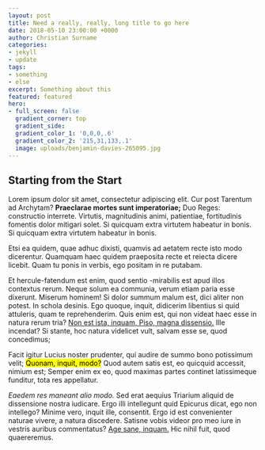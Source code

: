 ```yaml
---
layout: post
title: Need a really, really, long title to go here
date: 2018-05-10 23:00:00 +0000
author: Christian Surname
categories:
- jekyll
- update
tags:
- something
- else
excerpt: Something about this
featured: featured
hero:
- full_screen: false
  gradient_corner: top
  gradient_side: 
  gradient_color_1: '0,0,0,.6'
  gradient_color_2: '215,31,133,.1'
  image: uploads/benjamin-davies-265095.jpg
---
```


## Starting from the Start

<p>Lorem ipsum dolor sit amet, consectetur adipiscing elit. Cur post Tarentum ad Archytam? <b>Praeclarae mortes sunt imperatoriae;</b> Duo Reges: constructio interrete. Virtutis, magnitudinis animi, patientiae, fortitudinis fomentis dolor mitigari solet. Si quicquam extra virtutem habeatur in bonis. Si quicquam extra virtutem habeatur in bonis. </p>

<p>Etsi ea quidem, quae adhuc dixisti, quamvis ad aetatem recte isto modo dicerentur. Quamquam haec quidem praeposita recte et reiecta dicere licebit. Quam tu ponis in verbis, ego positam in re putabam. </p>

<p>Et hercule-fatendum est enim, quod sentio -mirabilis est apud illos contextus rerum. Neque solum ea communia, verum etiam paria esse dixerunt. Miserum hominem! Si dolor summum malum est, dici aliter non potest. In schola desinis. Ego quoque, inquit, didicerim libentius si quid attuleris, quam te reprehenderim. Quis enim est, qui non videat haec esse in natura rerum tria? <a href="http://loripsum.net/" target="_blank">Non est ista, inquam, Piso, magna dissensio.</a> Ille incendat? Si stante, hoc natura videlicet vult, salvam esse se, quod concedimus; </p>

<p>Facit igitur Lucius noster prudenter, qui audire de summo bono potissimum velit; <mark>Quonam, inquit, modo?</mark> Quod autem satis est, eo quicquid accessit, nimium est; Semper enim ex eo, quod maximas partes continet latissimeque funditur, tota res appellatur. </p>

<p><i>Eaedem res maneant alio modo.</i> Sed erat aequius Triarium aliquid de dissensione nostra iudicare. Ergo illi intellegunt quid Epicurus dicat, ego non intellego? Minime vero, inquit ille, consentit. Ergo id est convenienter naturae vivere, a natura discedere. Satisne vobis videor pro meo iure in vestris auribus commentatus? <a href="http://loripsum.net/" target="_blank">Age sane, inquam.</a> Hic nihil fuit, quod quaereremus. </p>
